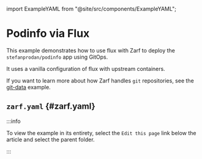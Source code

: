 import ExampleYAML from "@site/src/components/ExampleYAML";

# Podinfo via Flux

This example demonstrates how to use flux with Zarf to deploy the `stefanprodan/podinfo` app using GitOps.

It uses a vanilla configuration of flux with upstream containers.

If you want to learn more about how Zarf handles `git` repositories, see the [git-data](../git-data/) example.

## `zarf.yaml` {#zarf.yaml}

:::info

To view the example in its entirety, select the `Edit this page` link below the article and select the parent folder.

:::

<ExampleYAML example="podinfo-flux" showLink={false} />
